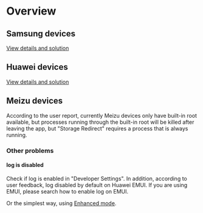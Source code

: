 # Overview

## Samsung devices

[View details and solution](./samsung.html)

## Huawei devices

[View details and solution](./huawei.html)

## Meizu devices

According to the user report, currently Meizu devices only have built-in root available, but processes running through the built-in root will be killed after leaving the app, but "Storage Redirect" requires a process that is always running.

### Other problems

#### log is disabled

Check if log is enabled in "Developer Settings". In addition, according to user feedback, log disabled by default on Huawei EMUI. If you are using EMUI, please search how to enable log on EMUI.

Or the simplest way, using [Enhanced mode](./../enhanced_mode/).